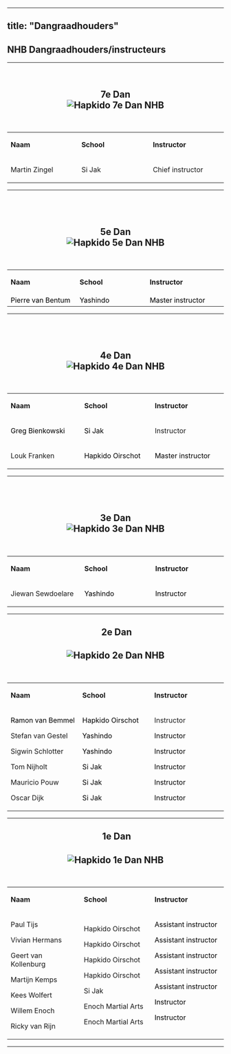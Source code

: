 
---
title: "Dangraadhouders" 
---

<div class="art-layout-cell art-content">
<article class="art-post art-messages"><div class="art-postcontent clearfix"><div id="system-message-container">
	</div>
</div></article><div class="item-page"><article class="art-post"><div class="art-postcontent clearfix"><div class="art-article"><h2>NHB Dangraadhouders/instructeurs</h2>
<hr />
<p>&nbsp;</p>
<h2 style="text-align: center;">7e Dan<br /><img src="/dangraad/7e.gif" alt="Hapkido 7e Dan NHB"  /></h2><br/>
<table border="0" style="margin-left: auto; margin-right: auto;">
<tbody>
<tr>
<td style="width: 190px;" align="left" valign="middle">
<p><strong>Naam</strong></p>
</td>
<td style="width: 190px;" align="left" valign="middle">
<p><strong>School</strong></p>
</td>
<td style="width: 190px;" align="left" valign="middle">
<p><strong>Instructor</strong></p>
</td>
</tr>
<tr>
<td style="width: 190px;" align="left" valign="middle">
<p>Martin Zingel</p>
</td>
<td style="width: 190px;" align="left" valign="middle">
<p>Si Jak</p>
</td>
<td style="width: 190px;" align="left" valign="middle">
<p>Chief instructor</p>
</td>
</tr>
</tbody>
</table>
<hr />
<h2 style="text-align: center;">&nbsp;</h2>
<h2 style="text-align: center;">5e Dan<br /><img src="/dangraad/5e.gif" alt="Hapkido 5e Dan NHB" title="Hapkido 5e Dan NHB" /></h2> <br/>
<table border="0" style="margin-left: auto; margin-right: auto;">
<tbody>
<tr>
<td style="width: 170px; text-align: left;" valign="middle">
<p><strong>Naam</strong></p>
</td>
<td style="width: 170px; text-align: left;" valign="middle">
<p><strong>School</strong></p>
</td>
<td style="width: 190px;" align="left" valign="middle">
<p><strong>Instructor</strong></p>
</td>
</tr>
<tr>
<td style="width: 170px; text-align: left;" valign="middle"><span style="color: #000000;">Pierre van Bentum</span></td>
<td style="width: 170px; text-align: left;" valign="middle"><span style="color: #000000;">Yashindo</span></td>
<td style="width: 190px;" align="left" valign="middle"><span style="color: #000000;">Master instructor</span></td>
</tr>
</tbody>
</table>
<hr />
<h2 style="text-align: center;">&nbsp;</h2>
<h2 style="text-align: center;">4e Dan<br /><img src="/dangraad/4e.gif" alt="Hapkido 4e Dan NHB" title="Hapkido 4e Dan NHB" /></h2><br/>
<table border="0" style="margin-left: auto; margin-right: auto;">
<tbody>
<tr>
<td style="width: 190px;" align="left" valign="middle">
<p><strong>Naam</strong></p>
</td>
<td style="width: 190px;" align="left" valign="middle">
<p><strong>School</strong></p>
</td>
<td style="width: 190px;" align="left" valign="middle">
<p><strong>Instructor</strong></p>
</td>
</tr>
<tr>
<td style="width: 190px;" align="left" valign="middle">
<p style="color: #000000;">Greg Bienkowski</p>
</td>
<td style="width: 190px;" align="left" valign="middle">
<p style="color: #000000;">Si Jak</p>
</td>
<td style="width: 190px;" align="left" valign="middle">
<p>Instructor</p>
</td>
</tr>
<tr>
<td style="width: 190px;" align="left" valign="middle">
<p>Louk Franken</p>
</td>
<td style="width: 190px;" align="left" valign="middle">
<p><span style="color: #000000;">Hapkido Oirschot</span></p>
</td>
<td style="width: 190px;" align="left" valign="middle">
<p><span style="color: #000000;">Master instructor</span>&nbsp;</p>
</td>
</tr>
</tbody>
</table>
<hr />
<h2 style="text-align: center;">&nbsp;</h2>
<h2 style="text-align: center;">3e Dan<br /><img src="/dangraad/3e.gif" alt="Hapkido 3e Dan NHB" title="Hapkido 3e Dan NHB" /></h2><br/>
<table border="0" style="margin-left: auto; margin-right: auto;">
<tbody>
<tr>
<td style="width: 190px;" align="left" valign="middle">
<p><strong>Naam</strong></p>
</td>
<td style="width: 190px;" align="left" valign="middle">
<p><strong>School</strong></p>
</td>
<td style="width: 190px;" align="left" valign="middle">
<p><strong>Instructor</strong></p>
</td>
</tr>
<tr>
<td style="width: 190px;" align="left" valign="middle">
<p>Jiewan Sewdoelare</p>
</td>
<td style="width: 190px;" align="left" valign="middle">
<p><span style="color: #000000;">Yashindo</span></p>
</td>
<td style="width: 190px;" align="left" valign="middle">
<p><span style="color: #000000;">Instructor</span>&nbsp;</p>
</td>
</tr>
</tbody>
</table>
<hr />
<h2 style="text-align: center;">&nbsp;2e Dan</h2>
<h2 style="text-align: center;"><img src="/dangraad/2e.gif" alt="Hapkido 2e Dan NHB" title="Hapkido 2e Dan NHB" /></h2><br/>
<table border="0" style="margin-left: auto; margin-right: auto;">
<tbody>
<tr>
<td style="width: 190px;" align="left" valign="middle">
<p><strong>Naam</strong></p>
</td>
<td style="width: 190px;" align="left" valign="middle">
<p><strong>School</strong></p>
</td>
<td style="width: 190px;" align="left" valign="middle">
<p><strong>Instructor</strong></p>
</td>
</tr>
<tr>
<td style="width: 190px;" align="left" valign="middle">
<p><span style="color: #000000;">Ramon van Bemmel</span></p>
<p>Stefan van Gestel</p>
<p>Sigwin Schlotter</p>
<p>Tom Nijholt</p>
<p>Mauricio Pouw</p>
<p>Oscar Dijk</p>
</td>
<td style="width: 190px;" align="left" valign="middle">
<p><span style="color: #000000;">Hapkido Oirschot</span></p>
<p style="color: #000000;"><span style="color: #000000;">Yashindo</span></p>
<p><span style="color: #000000;">Yashindo</span></p>
<p><span style="color: #000000;">Si Jak</span></p>
<p><span style="color: #000000;">Si Jak</span></p>
<p><span style="color: #000000;">Si Jak</span></p>
</td>
<td style="width: 190px;" align="left" valign="middle">
<p>Instructor</p>
<p><span style="color: #000000;">Instructor</span></p>
<p><span style="color: #000000;">Instructor</span>&nbsp;</p>
<p><span style="color: #000000;">Instructor</span></p>
<p><span style="color: #000000;">Instructor</span></p>
<p><span style="color: #000000;">Instructor</span></p>

</td>
</tr>
</tbody>
</table>
<hr />
<h2 style="text-align: center;">&nbsp;1e Dan</h2>
<h2 style="text-align: center;"><img src="/dangraad/1e.gif" alt="Hapkido 1e Dan NHB" title="Hapkido 1e Dan NHB" /></h2><br/>
<table border="0" style="margin-left: auto; margin-right: auto;">
<tbody>
<tr>
<td style="width: 190px;" align="left" valign="middle">
<p><strong>Naam</strong></p>
</td>
<td style="width: 190px;" align="left" valign="middle">
<p><strong>School</strong></p>
</td>
<td style="width: 190px;" align="left" valign="middle">
<p><strong>Instructor</strong></p>
</td>
</tr>
<tr>
<td style="width: 190px;" align="left" valign="middle">
<p>Paul Tijs</p>
<p>Vivian Hermans</p>
<p>Geert van Kollenburg</p>
<p>Martijn Kemps</p>
<p>Kees Wolfert</p>
<p>Willem Enoch</p>
<p>Ricky van Rijn</p>
</td>
<td style="width: 190px;" align="left" valign="middle">
<p>Hapkido Oirschot</p>
<p>Hapkido Oirschot</p>
<p>Hapkido Oirschot</p>
<p>Hapkido Oirschot</p>
<p>Si Jak</p>
<p>Enoch Martial Arts</p>
<p>Enoch Martial Arts</p>
</td>
<td style="width: 190px;" align="left" valign="top">
<p><span style="color: #000000;">Assistant instructor</span></p>
<p><span style="color: #000000;">Assistant instructor</span></p>
<p><span style="color: #000000;">Assistant instructor</span></p>
<p><span style="color: #000000;">Assistant instructor</span></p>
<p><span style="color: #000000;">Assistant instructor</span></p>
<p><span style="color: #000000;">Instructor</span></p>
<p><span style="color: #000000;">Instructor</span></p>



</td>
</tr>
</tbody>
</table>
<hr />
<p>&nbsp;</p>
<p>&nbsp;</p></div></div></article></div>


                    
